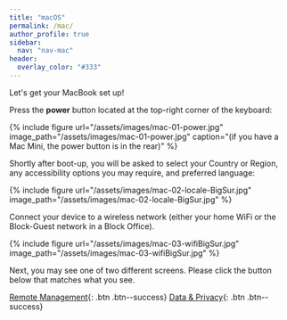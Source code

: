 ```yaml
---
title: "macOS"
permalink: /mac/
author_profile: true
sidebar:
  nav: "nav-mac"
header:
  overlay_color: "#333"
---
```


Let's get your MacBook set up!

Press the __power__ button located at the top-right corner of the keyboard:

{% include figure url="/assets/images/mac-01-power.jpg" image_path="/assets/images/mac-01-power.jpg" caption="(if you have a Mac Mini, the power button is in the rear)" %}

Shortly after boot-up, you will be asked to select your Country or Region, any accessibility options you may require, and preferred language:

{% include figure url="/assets/images/mac-02-locale-BigSur.jpg" image_path="/assets/images/mac-02-locale-BigSur.jpg"  %}

Connect your device to a wireless network (either your home WiFi or the Block-Guest network in a Block Office).

{% include figure url="/assets/images/mac-03-wifiBigSur.jpg" image_path="/assets/images/mac-03-wifiBigSur.jpg"  %}

Next, you may see one of two different screens. Please click the button below that matches what you see.

[Remote Management](/mac-setup){: .btn .btn--success} [Data & Privacy](/mac-setup2){: .btn .btn--success}

